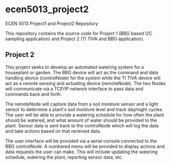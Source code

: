# ecen5013_project2
ECEN 5013 Project1 and Project2 Repository

This repository contains the source code for Project 1 (BBG based I2C sampling application) and Project 2 (TI TIVA and BBG application).

## Project 2
This project seeks to develop an automated watering system for a houseplant or garden. The BBG device will act as the command and data handling device (controlNode) for the system while the TI TIVA device will act as a remote sensing and actuating device (remoteNode). The two Nodes will communicate via a TCP/IP network interface to pass data and commands back and forth.

The remoteNode will capture data from a soil moisture sensor and a light sensor to determine a plant's soil moisture level and track day/night cycles. The user will be able to provide a watering schedule for how often the plant should be watered, and what amount of water should be provided to the plant. Sensor data is sent back to the controlNode which will log the data and take actions based on that received data.

The user interface will be provided via a serial console connected to the BBG controlNode. A numbered menu will be provided to display actions and data requests the user can make. This will include updating the watering schedule, watering the plant, reporting sensor data, etc.
